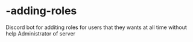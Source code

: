 # -adding-roles
Discord bot for additing roles for users that they wants at all time without help Administrator of server
